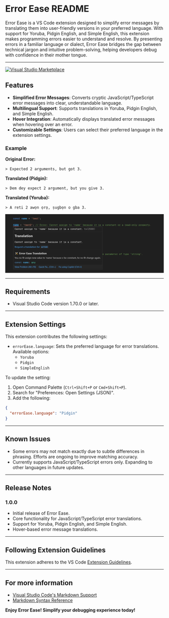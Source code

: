 # Error Ease README

Error Ease is a VS Code extension designed to simplify error messages by translating them into user-friendly versions in your preferred language. With support for Yoruba, Pidgin English, and Simple English, this extension makes programming errors easier to understand and resolve. By presenting errors in a familiar language or dialect, Error Ease bridges the gap between technical jargon and intuitive problem-solving, helping developers debug with confidence in their mother tongue.

---

[![Visual Studio Marketplace](https://img.shields.io/visual-studio-marketplace/v/AbdulAzeez.error-ease)](https://marketplace.visualstudio.com/items?itemName=AbdulAzeez.error-ease)

## Features

- **Simplified Error Messages**: Converts cryptic JavaScript/TypeScript error messages into clear, understandable language.
- **Multilingual Support**: Supports translations in Yoruba, Pidgin English, and Simple English.
- **Hover Integration**: Automatically displays translated error messages when hovering over an error.
- **Customizable Settings**: Users can select their preferred language in the extension settings.

### Example

**Original Error:**

```
> Expected 2 arguments, but got 3.
```

**Translated (Pidgin):**

```
> Dem dey expect 2 argument, but you give 3.
```

**Translated (Yoruba):**

```
> A reti 2 awọn ọrọ, ṣugbọn o gba 3.
```

![Error Translation Example](images/demo_1.png)

---

## Requirements

- Visual Studio Code version 1.70.0 or later.

---

## Extension Settings

This extension contributes the following settings:

- `errorEase.language`: Sets the preferred language for error translations. Available options:
  - `Yoruba`
  - `Pidgin`
  - `SimpleEnglish`

To update the setting:

1. Open Command Palette (`Ctrl+Shift+P` or `Cmd+Shift+P`).
2. Search for "Preferences: Open Settings (JSON)".
3. Add the following:

```json
{
  "errorEase.language": "Pidgin"
}
```

---

## Known Issues

- Some errors may not match exactly due to subtle differences in phrasing. Efforts are ongoing to improve matching accuracy.
- Currently supports JavaScript/TypeScript errors only. Expanding to other languages in future updates.

---

## Release Notes

### 1.0.0

- Initial release of Error Ease.
- Core functionality for JavaScript/TypeScript error translations.
- Support for Yoruba, Pidgin English, and Simple English.
- Hover-based error message translations.

---

## Following Extension Guidelines

This extension adheres to the VS Code [Extension Guidelines](https://code.visualstudio.com/api/references/extension-guidelines).

---

## For more information

- [Visual Studio Code's Markdown Support](http://code.visualstudio.com/docs/languages/markdown)
- [Markdown Syntax Reference](https://help.github.com/articles/markdown-basics/)

**Enjoy Error Ease! Simplify your debugging experience today!**

